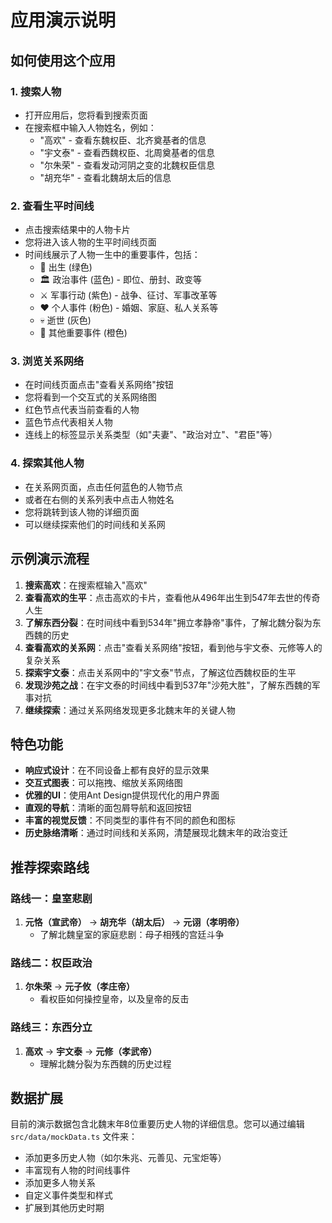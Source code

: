 # 应用演示说明

## 如何使用这个应用

### 1. 搜索人物
- 打开应用后，您将看到搜索页面
- 在搜索框中输入人物姓名，例如：
  - "高欢" - 查看东魏权臣、北齐奠基者的信息
  - "宇文泰" - 查看西魏权臣、北周奠基者的信息
  - "尔朱荣" - 查看发动河阴之变的北魏权臣信息
  - "胡充华" - 查看北魏胡太后的信息

### 2. 查看生平时间线
- 点击搜索结果中的人物卡片
- 您将进入该人物的生平时间线页面
- 时间线展示了人物一生中的重要事件，包括：
  - 🌟 出生 (绿色)
  - 🏛️ 政治事件 (蓝色) - 即位、册封、政变等
  - ⚔️ 军事行动 (紫色) - 战争、征讨、军事改革等
  - ❤️ 个人事件 (粉色) - 婚姻、家庭、私人关系等
  - 💀 逝世 (灰色)
  - 📅 其他重要事件 (橙色)

### 3. 浏览关系网络
- 在时间线页面点击"查看关系网络"按钮
- 您将看到一个交互式的关系网络图
- 红色节点代表当前查看的人物
- 蓝色节点代表相关人物
- 连线上的标签显示关系类型（如"夫妻"、"政治对立"、"君臣"等）

### 4. 探索其他人物
- 在关系网页面，点击任何蓝色的人物节点
- 或者在右侧的关系列表中点击人物姓名
- 您将跳转到该人物的详细页面
- 可以继续探索他们的时间线和关系网

## 示例演示流程

1. **搜索高欢**：在搜索框输入"高欢"
2. **查看高欢的生平**：点击高欢的卡片，查看他从496年出生到547年去世的传奇人生
3. **了解东西分裂**：在时间线中看到534年"拥立孝静帝"事件，了解北魏分裂为东西魏的历史
4. **查看高欢的关系网**：点击"查看关系网络"按钮，看到他与宇文泰、元修等人的复杂关系
5. **探索宇文泰**：点击关系网中的"宇文泰"节点，了解这位西魏权臣的生平
6. **发现沙苑之战**：在宇文泰的时间线中看到537年"沙苑大胜"，了解东西魏的军事对抗
7. **继续探索**：通过关系网络发现更多北魏末年的关键人物

## 特色功能

- **响应式设计**：在不同设备上都有良好的显示效果
- **交互式图表**：可以拖拽、缩放关系网络图
- **优雅的UI**：使用Ant Design提供现代化的用户界面
- **直观的导航**：清晰的面包屑导航和返回按钮
- **丰富的视觉反馈**：不同类型的事件有不同的颜色和图标
- **历史脉络清晰**：通过时间线和关系网，清楚展现北魏末年的政治变迁

## 推荐探索路线

### 路线一：皇室悲剧
1. **元恪（宣武帝）** → **胡充华（胡太后）** → **元诩（孝明帝）**
   - 了解北魏皇室的家庭悲剧：母子相残的宫廷斗争

### 路线二：权臣政治  
1. **尔朱荣** → **元子攸（孝庄帝）**
   - 看权臣如何操控皇帝，以及皇帝的反击

### 路线三：东西分立
1. **高欢** → **宇文泰** → **元修（孝武帝）**
   - 理解北魏分裂为东西魏的历史过程

## 数据扩展

目前的演示数据包含北魏末年8位重要历史人物的详细信息。您可以通过编辑 `src/data/mockData.ts` 文件来：
- 添加更多历史人物（如尔朱兆、元善见、元宝炬等）
- 丰富现有人物的时间线事件
- 添加更多人物关系
- 自定义事件类型和样式
- 扩展到其他历史时期
